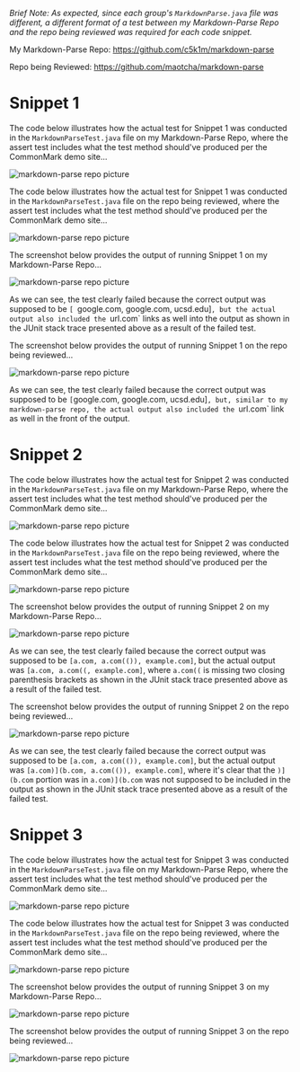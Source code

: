 *Brief Note: As expected, since each group's `MarkdownParse.java` file was different, a different format of a test between my Markdown-Parse Repo and the repo being reviewed was required for each code snippet.*

My Markdown-Parse Repo: https://github.com/c5k1m/markdown-parse

Repo being Reviewed: https://github.com/maotcha/markdown-parse

# Snippet 1

The code below illustrates how the actual test for Snippet 1 was conducted in the `MarkdownParseTest.java` file on my Markdown-Parse Repo, where the assert test includes what the test method should've produced per the CommonMark demo site...

![markdown-parse repo picture](https://user-images.githubusercontent.com/81746604/157922566-66e309b1-444c-4671-bf9a-fadf21d64d34.png)


The code below illustrates how the actual test for Snippet 1 was conducted in the `MarkdownParseTest.java` file on the repo being reviewed, where the assert test includes what the test method should've produced per the CommonMark demo site...

![markdown-parse repo picture](https://user-images.githubusercontent.com/81746604/157933989-a4d9855f-5f7d-433c-ace1-3086ed1ffdce.png)


The screenshot below provides the output of running Snippet 1 on my Markdown-Parse Repo...

![markdown-parse repo picture](https://user-images.githubusercontent.com/81746604/157915930-872700f0-6f49-4d0e-9716-5fd40089b5d1.png)

As we can see, the test clearly failed because the correct output was supposed to be `[ `google.com, google.com, ucsd.edu]`, but the actual output also included the `url.com` links as well into the output as shown in the JUnit stack trace presented above as a result of the failed test.


The screenshot below provides the output of running Snippet 1 on the repo being reviewed...

![markdown-parse repo picture](https://user-images.githubusercontent.com/81746604/157933887-243798bb-d69f-4fe9-aabe-bdb9b0949d95.png)

As we can see, the test clearly failed because the correct output was supposed to be `[`google.com, google.com, ucsd.edu]`, but, similar to my markdown-parse repo, the actual output also included the `url.com` link as well in the front of the output.




# Snippet 2

The code below illustrates how the actual test for Snippet 2 was conducted in the `MarkdownParseTest.java` file on my Markdown-Parse Repo, where the assert test includes what the test method should've produced per the CommonMark demo site...

![markdown-parse repo picture](https://user-images.githubusercontent.com/81746604/157922706-08e587f3-9548-4988-a553-a93a63e0b020.png)


The code below illustrates how the actual test for Snippet 2 was conducted in the `MarkdownParseTest.java` file on the repo being reviewed, where the assert test includes what the test method should've produced per the CommonMark demo site...

![markdown-parse repo picture](https://user-images.githubusercontent.com/81746604/157929139-49dcfb4f-89eb-499c-8efd-9f54b89483c2.png)

The screenshot below provides the output of running Snippet 2 on my Markdown-Parse Repo...

![markdown-parse repo picture](https://user-images.githubusercontent.com/81746604/157933508-f38be5ee-194d-4482-a25c-bf2dfc419eec.png)

As we can see, the test clearly failed because the correct output was supposed to be `[a.com, a.com(()), example.com]`, but the actual output was `[a.com, a.com((, example.com]`, where `a.com((` is missing two closing parenthesis brackets as shown in the JUnit stack trace presented above as a result of the failed test. 


The screenshot below provides the output of running Snippet 2 on the repo being reviewed...

![markdown-parse repo picture](https://user-images.githubusercontent.com/81746604/157933709-0d0f8415-b102-4f44-aa48-65053d1a15ba.png)

As we can see, the test clearly failed because the correct output was supposed to be `[a.com, a.com(()), example.com]`, but the actual output was `[a.com)](b.com, a.com(()), example.com]`, where it's clear that the `)](b.com` portion was in `a.com)](b.com` was not supposed to be included in the output as shown in the JUnit stack trace presented above as a result of the failed test. 



# Snippet 3

The code below illustrates how the actual test for Snippet 3 was conducted in the `MarkdownParseTest.java` file on my Markdown-Parse Repo, where the assert test includes what the test method should've produced per the CommonMark demo site...

![markdown-parse repo picture](https://user-images.githubusercontent.com/81746604/157929968-0408e6ba-d640-42f3-a5af-56fe23a50bff.png)


The code below illustrates how the actual test for Snippet 3 was conducted in the `MarkdownParseTest.java` file on the repo being reviewed, where the assert test includes what the test method should've produced per the CommonMark demo site...

![markdown-parse repo picture](https://user-images.githubusercontent.com/81746604/157930272-b977aeca-fe90-4724-a67a-8f6f63b92c55.png)


The screenshot below provides the output of running Snippet 3 on my Markdown-Parse Repo...

![markdown-parse repo picture](https://user-images.githubusercontent.com/81746604/157932392-2026d2aa-6434-4541-b1ab-96b971293a7f.png)


The screenshot below provides the output of running Snippet 3 on the repo being reviewed...

![markdown-parse repo picture](https://user-images.githubusercontent.com/81746604/157933110-76460f34-12d2-4277-80fd-154ba801472c.png)


